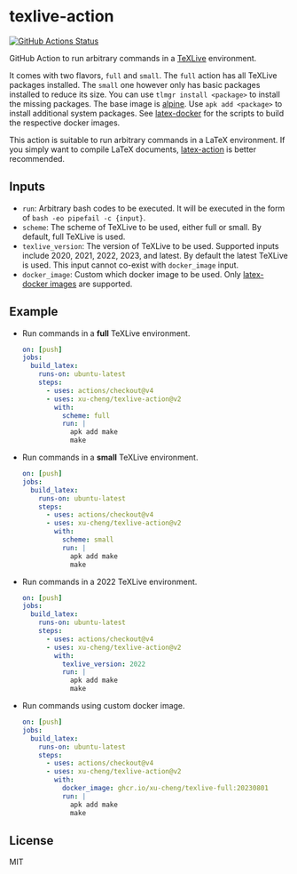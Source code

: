# texlive-action

[![GitHub Actions Status](https://github.com/xu-cheng/texlive-action/workflows/Test%20Github%20Action/badge.svg)](https://github.com/xu-cheng/texlive-action/actions)

GitHub Action to run arbitrary commands in a [TeXLive](https://www.tug.org/texlive/) environment.

It comes with two flavors, `full` and `small`. The `full` action has all TeXLive packages installed. The `small` one however only has basic packages installed to reduce its size. You can use `tlmgr install <package>` to install the missing packages.
The base image is [alpine](https://alpinelinux.org). Use `apk add <package>` to install additional system packages.
See [latex-docker](https://github.com/xu-cheng/latex-docker) for the scripts to build the respective docker images.

This action is suitable to run arbitrary commands in a LaTeX environment. If you simply want to compile LaTeX documents, [latex-action](https://github.com/xu-cheng/latex-action) is better recommended.

## Inputs

* `run`: Arbitrary bash codes to be executed. It will be executed in the form of `bash -eo pipefail -c {input}`.
* `scheme`: The scheme of TeXLive to be used, either full or small. By default, full TeXLive is used.
* `texlive_version`: The version of TeXLive to be used. Supported inputs include 2020, 2021, 2022, 2023, and latest. By default the latest TeXLive is used. This input cannot co-exist with `docker_image` input.
* `docker_image`: Custom which docker image to be used. Only [latex-docker images](https://github.com/xu-cheng/latex-docker/pkgs/container/texlive-full) are supported.

## Example

* Run commands in a **full** TeXLive environment.

  ```yaml
  on: [push]
  jobs:
    build_latex:
      runs-on: ubuntu-latest
      steps:
        - uses: actions/checkout@v4
        - uses: xu-cheng/texlive-action@v2
          with:
            scheme: full
            run: |
              apk add make
              make
  ```

* Run commands in a **small** TeXLive environment.

  ```yaml
  on: [push]
  jobs:
    build_latex:
      runs-on: ubuntu-latest
      steps:
        - uses: actions/checkout@v4
        - uses: xu-cheng/texlive-action@v2
          with:
            scheme: small
            run: |
              apk add make
              make
  ```

* Run commands in a 2022 TeXLive environment.

  ```yaml
  on: [push]
  jobs:
    build_latex:
      runs-on: ubuntu-latest
      steps:
        - uses: actions/checkout@v4
        - uses: xu-cheng/texlive-action@v2
          with:
            texlive_version: 2022
            run: |
              apk add make
              make
  ```

* Run commands using custom docker image.

  ```yaml
  on: [push]
  jobs:
    build_latex:
      runs-on: ubuntu-latest
      steps:
        - uses: actions/checkout@v4
        - uses: xu-cheng/texlive-action@v2
          with:
            docker_image: ghcr.io/xu-cheng/texlive-full:20230801
            run: |
              apk add make
              make
  ```

## License

MIT
